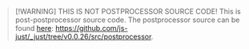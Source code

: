 > [!WARNING] THIS IS NOT POSTPROCESSOR SOURCE CODE! This is post-postprocessor source code. 
> The postprocessor source can be found [here](https://github.com/js-just/_just/tree/v0.0.26/src/postprocessor): https://github.com/js-just/_just/tree/v0.0.26/src/postprocessor.